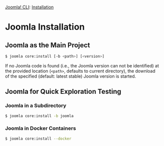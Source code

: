 [Joomla! CLI](../index.md): [Installation](index.md)
# Joomla Installation

## Joomla as the Main Project

```bash
$ joomla core:install [-b <path>] [<version>]
```

If no Joomla code is found (i.e., the Joomla version can not be identified) at the provided location (`<path>`, defaults to current directory), the download of the specified (default: latest stable) Joomla version is started.

## Joomla for Quick Exploration Testing

### Joomla in a Subdirectory

```bash
$ joomla core:install -b joomla
```

### Joomla in Docker Containers

```bash
$ joomla core:install --docker
```
